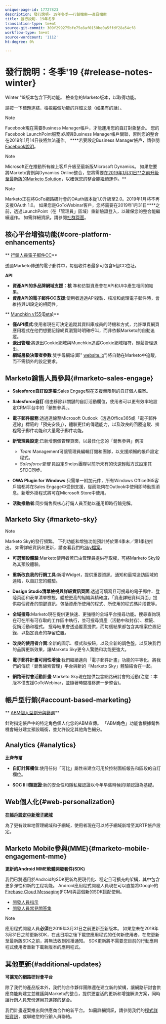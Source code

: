 ```yaml
---
unique-page-id: 17727823
description: 發行說明- 19年冬季——行銷檔案——產品檔案
title: 發行說明- 19年冬季
translation-type: tm+mt
source-git-commit: 309f299275bfe75e8af0150be0a5ffdf28a54cf8
workflow-type: tm+mt
source-wordcount: '1112'
ht-degree: 0%

---
```



# 發行說明：冬季&#39;19 {#release-notes-winter}

Winter &#39;19版本包含下列功能。 檢查您的Marketo版本，以取得功能。

請按一下標題連結，檢視每個功能的詳細文章（如果有的話）。

>[!NOTE]
>
>Facebook現在需要Business Manager帳戶，才能運用您的自訂對象整合。 您的Facebook LaunchPoint服務&#x200B;*必須*&#x200B;與Business Manager帳戶關聯，否則您的整合在2019年1月14日後將無法運作。 ****&#x200B;若要設定Business Manager帳戶，請參閱[Facebook說明](https://www.facebook.com/business/help/1710077379203657)。

>[!NOTE]
>
>Microsoft正在推動所有線上客戶升級至最新版Microsoft Dynamics。 如果您要將Marketo實例與Dynamics Online整合，您將需要[在2019年1月31日&#x200B;**之前升級至最新版的Marketo Solution](../../product-docs/crm-sync/microsoft-dynamics-sync/sync-setup/upgrade-the-marketo-solution-for-microsoft-dynamics.md)，以確保您的整合能繼續運作。**

>[!NOTE]
>
>Marketo正在將GoTo網路研討會的OAuth版本從1.0升級至2.0。2019年1月將不再支援OAuth 1.0。 如果您是GoToWebinar客戶，您將需要在2019年1月31日&#x200B;****&#x200B;之前，透過LaunchPoint（在「管理員」區域）重新驗證登入，以確保您的整合能繼續運作。 如需詳細資訊，請參閱[社群頁面](https://nation.marketo.com/docs/DOC-6739-gotowebinar-authentication-change-take-action-before-1312019)。

## 核心平台增強功能{#core-platform-enhancements}

** [行銷人員電子郵件CC](../../product-docs/email-marketing/general/email-cc.md)**

透過Marketo傳送的電子郵件中，每個收件者最多可包含5個CC位址。

**API**

* **資產API的多品牌網域支援：核** 準和仿製資產會在API和UI中產生相同的結果。
* **資產API的電子郵件CC支援**:使用者透過API複製、核准和處理電子郵件時，會維持與UI設定的相同性。

** [Munchkin v155(Beta)](http://developers.marketo.com/javascript-api/lead-tracking/configuration/)**

* **僅API模式**:使用者現在可決定追蹤其資料庫成員的時機和方式，允許單頁網頁應用程式在他們想要記錄網頁瀏覽時明確呼叫，而非依賴Marketo的自動追蹤。
* **退出管理**:將退出Cookie網域與Munchkin追蹤Cookie網域相符，輕鬆管理退出。
* **網域層級決策者參數**:雙字母網域(即&quot;  [website.io](http://website.io)&quot;)將自動在Marketo中追蹤，而不需額外的設定要求。

## Marketo銷售人員參與{#marketo-sales-engage}

* **Salesforce自訂設定檔**:Sales Engage現在支援無限制的自訂個人檔案。

* **Salesforce自訂**:借由移除非關鍵的自訂活動欄位，使用者可以更有效率地設定CRM平台中的「銷售參與」。
* **電子郵件服務**:透過連線至Microsoft Outlook（透過Office365或「電子郵件連線」標籤的「預先安裝」），體驗更佳的傳遞能力，以及改良的回覆追蹤、排程電子郵件功能和大量電子郵件功能。
* **新管理員設定**:已新增兩個管理頁面，以最佳化您的「銷售參與」例項

   * *Team* Management可讓管理員編輯訂閱和團隊，以支援順暢的帳戶設定程式。
   * *Salesforce管理* 員設定Shelps團隊以前所未有的快速輕鬆方式設定其SFDC同步。

* **OWA Plugin for Windows**:只需單一附加元件，所有Windows Office365客戶端都將在Sales Engage中受到支援，從而能夠在Outlook中使用即時動態消息。新增外掛程式將可在Microsoft Store中使用。
* **活動推動者**:同步銷售與核心行銷人員互動以運用即時行銷見解。

## Marketo Sky {#marketo-sky}

>[!NOTE]
>
>Marketo Sky的發行頻繁。 下列功能和增強功能預計將於第4季末／第1季初推出。 如需詳細資訊和更新，請查看我們的[Sky檔案](https://help.marketo.com/hc/en-us/articles/360012858573)。

* **可選預設體驗**:Marketo使用者若已由管理員提供存取權，可將Marketo Sky設為其預設體驗。

* **重新改良我的行銷工具**:新增Widget，提供重要資訊、通知和最常造訪區域的連結，以自訂您的體驗。

* **Design Studio清單檢視與詳細資訊頁面**:透過可填寫且可搜尋的電子郵件、登陸頁面和表單清單檢視，體驗更高的組織與精確度。「資產詳細資料頁面」提供每個資產的關鍵資訊，包括資產所使用的程式、所使用的程式碼片段數等。

* **全域搜尋**:Marketo現在提供更快速、更強穩的全域平台搜尋功能。搜尋查詢現在可在所有可存取的工作區中執行，並可搜尋資產（活動中和封存）、標籤、促銷活動和程式。 搜尋結果會透過覆蓋提供，而每個結果都包含其檔案位置記錄，以指定資產的存留位置。

* **改良的使用者介面**:全新的圖示、樣式和按鈕，以及全新的調色盤，以反映我們的品牌更新效果，讓Marketo Sky更令人驚艷和功能更強大。

* **電子郵件計畫可用性增強**:我們繼續邁向「電子郵件計畫」功能的平等化，將我們的傳統「銷售線索管理」平台與新的「Marketo Sky」體驗結合在一起。
* **網路研討會活動計畫**:Marketo Sky現在提供包含網路研討會的活動(注意：本版本僅支援GoToWebinar，並隨著時間推移進一步整合)。

## 帳戶型行銷{#account-based-marketing}

** [ABM個人型劃分與篩選](../../product-docs/account-based-marketing/using-personas.md)**

針對指定帳戶中的特定角色個人化您的ABM宣傳。 「ABM角色」功能會根據銷售機會細分建立預設職銜，並允許設定其他角色細分。

## Analytics {#analytics}

**比齊布爾**

* **自訂計算欄位**:使用任何「可比」屬性來建立可用於控制面板報告和區段的自訂欄位。

* **SOC II II類認證**:新的安全性和隱私權認證以今年早些時候的I類認證為基礎。

## Web個人化{#web-personalization}

**[在帳戶設定中新增子網域](/help/marketo/product-docs/web-personalization/getting-started/workspaces-in-web-personalization.md)**

為了更有效率地管理網域和子網域，使用者現在可以將子網域新增至其RTP帳戶設定。

## Marketo Mobile參與(MME){#marketo-mobile-engagement-mme}

**更新的Android MME軟體開發套件(SDK)**

我們已將適用於Android的SDK更新為更現代化、穩定且可擴充的架構，其中包含更多彈性和新的工程功能。 Android應用程式開發人員現在可以直接將Google的[Firebase Cloud Messaging](http://firebase.google.com/docs/cloud-messaging/)(FCM)與這個新的SDK搭配使用。

* [開發人員指示](http://developers.marketo.com/mobile/installation/#android_adding_fcm_to_your_application)
* [開發人員常見問答集](http://developers.marketo.com/mobile/installation/#android_fcm_faq)

>[!NOTE]
>
>應用程式開發人員&#x200B;**必須**&#x200B;在2019年3月31日之前更新至新版本。 如果您未在2019年3月31日之前更新SDK，在此日期之後下載您應用程式的任何新使用者，在您更新至最新版SDK之前，將無法收到推播通知。 SDK更新將不需要您目前的行動應用程式使用者重新下載新版本的應用程式。

## 其他更新{#additional-updates}

**可擴充的網路研討會平台**

除了我們的產品版本外，我們的合作夥伴團隊還在建立新的架構，讓網路研討會供應商能夠建立並維護與Marketo的整合，提供更靈活的更新和增強解決方案，同時讓行銷人員充份運用其選擇的整合。

我們計畫逐案推出與供應商合作的新平台。 如需詳細資訊，請參閱我們的[程式詳細資訊](https://www.marketo.com/why-marketo/partners/technology/)，或聯絡您的行銷人員聯絡。
